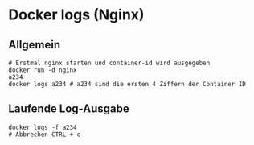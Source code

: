 # Docker logs (Nginx) 

## Allgemein 
```
# Erstmal nginx starten und container-id wird ausgegeben 
docker run -d nginx 
a234
docker logs a234 # a234 sind die ersten 4 Ziffern der Container ID 
```

## Laufende Log-Ausgabe 

```
docker logs -f a234 
# Abbrechen CTRL + c 
```
